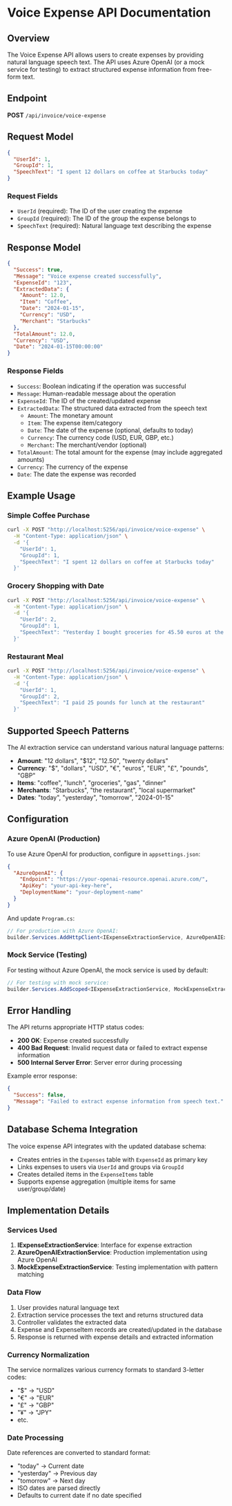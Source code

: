 # Voice Expense API Documentation

## Overview

The Voice Expense API allows users to create expenses by providing natural language speech text. The API uses Azure OpenAI (or a mock service for testing) to extract structured expense information from free-form text.

## Endpoint

**POST** `/api/invoice/voice-expense`

## Request Model

```json
{
  "UserId": 1,
  "GroupId": 1,
  "SpeechText": "I spent 12 dollars on coffee at Starbucks today"
}
```

### Request Fields

- `UserId` (required): The ID of the user creating the expense
- `GroupId` (required): The ID of the group the expense belongs to
- `SpeechText` (required): Natural language text describing the expense

## Response Model

```json
{
  "Success": true,
  "Message": "Voice expense created successfully",
  "ExpenseId": "123",
  "ExtractedData": {
    "Amount": 12.0,
    "Item": "Coffee",
    "Date": "2024-01-15",
    "Currency": "USD",  
    "Merchant": "Starbucks"
  },
  "TotalAmount": 12.0,
  "Currency": "USD",
  "Date": "2024-01-15T00:00:00"
}
```

### Response Fields

- `Success`: Boolean indicating if the operation was successful
- `Message`: Human-readable message about the operation
- `ExpenseId`: The ID of the created/updated expense
- `ExtractedData`: The structured data extracted from the speech text
  - `Amount`: The monetary amount
  - `Item`: The expense item/category
  - `Date`: The date of the expense (optional, defaults to today)
  - `Currency`: The currency code (USD, EUR, GBP, etc.)
  - `Merchant`: The merchant/vendor (optional)
- `TotalAmount`: The total amount for the expense (may include aggregated amounts)
- `Currency`: The currency of the expense
- `Date`: The date the expense was recorded

## Example Usage

### Simple Coffee Purchase
```bash
curl -X POST "http://localhost:5256/api/invoice/voice-expense" \
  -H "Content-Type: application/json" \
  -d '{
    "UserId": 1,
    "GroupId": 1,
    "SpeechText": "I spent 12 dollars on coffee at Starbucks today"
  }'
```

### Grocery Shopping with Date
```bash
curl -X POST "http://localhost:5256/api/invoice/voice-expense" \
  -H "Content-Type: application/json" \
  -d '{
    "UserId": 2,
    "GroupId": 1,
    "SpeechText": "Yesterday I bought groceries for 45.50 euros at the local supermarket"
  }'
```

### Restaurant Meal
```bash
curl -X POST "http://localhost:5256/api/invoice/voice-expense" \
  -H "Content-Type: application/json" \
  -d '{
    "UserId": 1,
    "GroupId": 2,
    "SpeechText": "I paid 25 pounds for lunch at the restaurant"
  }'
```

## Supported Speech Patterns

The AI extraction service can understand various natural language patterns:

- **Amount**: "12 dollars", "$12", "12.50", "twenty dollars"
- **Currency**: "$", "dollars", "USD", "€", "euros", "EUR", "£", "pounds", "GBP"
- **Items**: "coffee", "lunch", "groceries", "gas", "dinner"
- **Merchants**: "Starbucks", "the restaurant", "local supermarket"
- **Dates**: "today", "yesterday", "tomorrow", "2024-01-15"

## Configuration

### Azure OpenAI (Production)
To use Azure OpenAI for production, configure in `appsettings.json`:

```json
{
  "AzureOpenAI": {
    "Endpoint": "https://your-openai-resource.openai.azure.com/",
    "ApiKey": "your-api-key-here",
    "DeploymentName": "your-deployment-name"
  }
}
```

And update `Program.cs`:
```csharp
// For production with Azure OpenAI:
builder.Services.AddHttpClient<IExpenseExtractionService, AzureOpenAIExtractionService>();
```

### Mock Service (Testing)
For testing without Azure OpenAI, the mock service is used by default:

```csharp
// For testing with mock service:
builder.Services.AddScoped<IExpenseExtractionService, MockExpenseExtractionService>();
```

## Error Handling

The API returns appropriate HTTP status codes:

- **200 OK**: Expense created successfully
- **400 Bad Request**: Invalid request data or failed to extract expense information
- **500 Internal Server Error**: Server error during processing

Example error response:
```json
{
  "Success": false,
  "Message": "Failed to extract expense information from speech text."
}
```

## Database Schema Integration

The voice expense API integrates with the updated database schema:

- Creates entries in the `Expenses` table with `ExpenseId` as primary key
- Links expenses to users via `UserId` and groups via `GroupId`
- Creates detailed items in the `ExpenseItems` table
- Supports expense aggregation (multiple items for same user/group/date)

## Implementation Details

### Services Used

1. **IExpenseExtractionService**: Interface for expense extraction
2. **AzureOpenAIExtractionService**: Production implementation using Azure OpenAI
3. **MockExpenseExtractionService**: Testing implementation with pattern matching

### Data Flow

1. User provides natural language text
2. Extraction service processes the text and returns structured data
3. Controller validates the extracted data
4. Expense and ExpenseItem records are created/updated in the database
5. Response is returned with expense details and extracted information

### Currency Normalization

The service normalizes various currency formats to standard 3-letter codes:
- "$" → "USD"
- "€" → "EUR" 
- "£" → "GBP"
- "¥" → "JPY"
- etc.

### Date Processing

Date references are converted to standard format:
- "today" → Current date
- "yesterday" → Previous day
- "tomorrow" → Next day
- ISO dates are parsed directly
- Defaults to current date if no date specified